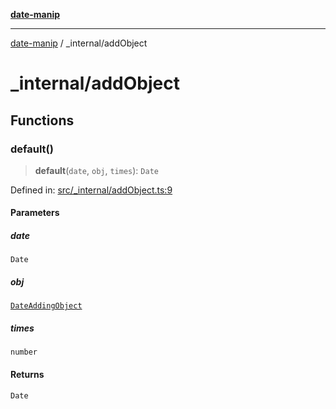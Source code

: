[**date-manip**](../index.md)

***

[date-manip](../modules.md) / \_internal/addObject

# \_internal/addObject

## Functions

### default()

> **default**(`date`, `obj`, `times`): `Date`

Defined in: [src/\_internal/addObject.ts:9](https://github.com/fengxinming/date-manip/blob/672f1dce8f57973c145b734bdf778535cf1bb983/src/_internal/addObject.ts#L9)

#### Parameters

##### date

`Date`

##### obj

[`DateAddingObject`](../types.md#dateaddingobject)

##### times

`number`

#### Returns

`Date`
